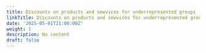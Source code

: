 ```yaml
---
title: Discounts on products and sewvices for underrepresented groups
linkTitle: Discounts on products and sewvices for underrepresented groups
date: '2025-05-01T21:06:00Z'
weight: 1
description: No content
draft: false
---
```



